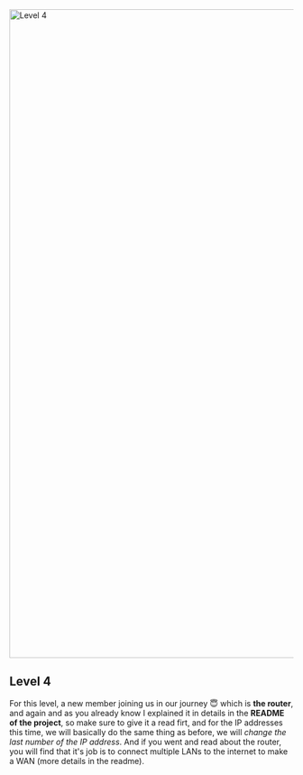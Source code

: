 <img width="1149" alt="Level 4" src="https://user-images.githubusercontent.com/58959408/level1.png">

## Level 4

  For this level, a new member joining us in our journey 😇 which is **the router**, and again and as you already know I explained it in details in the **README of the project**, so make sure to give it a read firt, and for the IP addresses this time, we will basically do the same thing as before, we will *change the last number of the IP address*. And if you went and read about the router, you will find that it's job is to connect multiple LANs to the internet to make a WAN (more details in the readme).